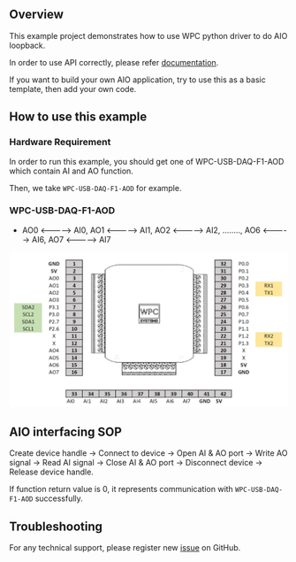 ## Overview

This example project demonstrates how to use WPC python driver to do AIO loopback.

In order to use API correctly, please refer [documentation](https://wpc-systems-ltd.github.io/WPC_Python_driver_release/).

If you want to build your own AIO application, try to use this as a basic template, then add your own code.

## How to use this example

### Hardware Requirement

In order to run this example, you should get one of WPC-USB-DAQ-F1-AOD which contain AI and AO function.

Then, we take `WPC-USB-DAQ-F1-AOD` for example.

### WPC-USB-DAQ-F1-AOD

- AO0 <-----> AI0, AO1 <-----> AI1, AO2 <-----> AI2, ........, AO6 <-----> AI6, AO7 <-----> AI7

<img src="https://github.com/WPC-Systems-Ltd/WPC_Python_driver_release/blob/main/Reference/Pinouts/USB-DAQ-F1-AOD.JPG" alt="drawing" width="600"/>

## AIO interfacing SOP 

Create device handle -> Connect to device -> Open AI & AO port -> Write AO signal -> Read AI signal -> Close AI & AO port -> Disconnect device -> Release device handle.

If function return value is 0, it represents communication with `WPC-USB-DAQ-F1-AOD` successfully.

## Troubleshooting

For any technical support, please register new [issue](https://github.com/WPC-Systems-Ltd/WPC_Python_driver_release/issues) on GitHub.